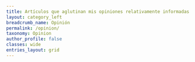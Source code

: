 ```yaml
---
title: Artículos que aglutinan mis opiniones relativamente informadas
layout: category_left
breadcrumb_name: Opinión
permalink: /opinion/
taxonomy: Opinion
author_profile: false
classes: wide
entries_layout: grid
---
```


<!--stackedit_data:
eyJoaXN0b3J5IjpbLTY1NDY5MzU5N119
-->
